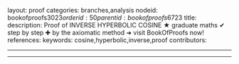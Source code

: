 layout: proof
categories: branches,analysis
nodeid: bookofproofs$3023
orderid: 50
parentid: bookofproofs$6723
title: 
description:  Proof of INVERSE HYPERBOLIC COSINE &#9733; graduate maths &#10004; step by step &#10010; by the axiomatic method &#10140; visit BookOfProofs now!
references: 
keywords: cosine,hyperbolic,inverse,proof
contributors: 

---


---

